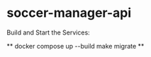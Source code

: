 # soccer-manager-api

Build and Start the Services:

**
docker compose up --build 
make migrate 
**
